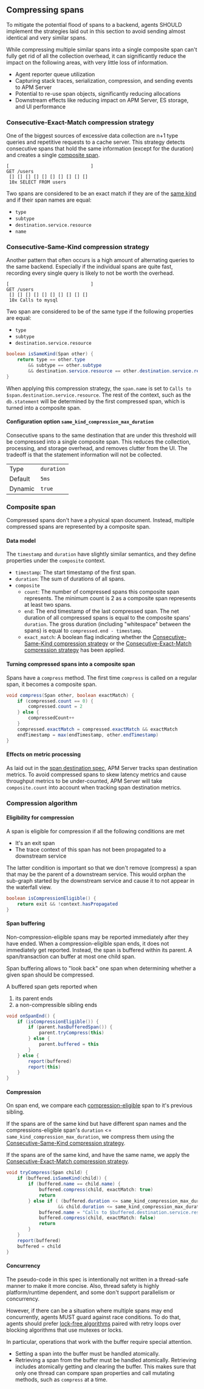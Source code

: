 ## Compressing spans

To mitigate the potential flood of spans to a backend,
agents SHOULD implement the strategies laid out in this section to avoid sending almost identical and very similar spans.

While compressing multiple similar spans into a single composite span can't fully get rid of all the collection overhead,
it can significantly reduce the impact on the following areas,
with very little loss of information.
- Agent reporter queue utilization
- Capturing stack traces, serialization, compression, and sending events to APM Server
- Potential to re-use span objects, significantly reducing allocations
- Downstream effects like reducing impact on APM Server, ES storage, and UI performance


### Consecutive-Exact-Match compression strategy

One of the biggest sources of excessive data collection are n+1 type queries and repetitive requests to a cache server.
This strategy detects consecutive spans that hold the same information (except for the duration)
and creates a single [composite span](tracing-spans-compress.md#composite-span).

```
[                              ]
GET /users
 [] [] [] [] [] [] [] [] [] []
 10x SELECT FROM users
```

Two spans are considered to be an exact match if they are of the [same kind](consecutive-same-kind-compression-strategy) and if their span names are equal:
- `type`
- `subtype`
- `destination.service.resource`
- `name`

### Consecutive-Same-Kind compression strategy

Another pattern that often occurs is a high amount of alternating queries to the same backend.
Especially if the individual spans are quite fast, recording every single query is likely to not be worth the overhead.

```
[                              ]
GET /users
 [] [] [] [] [] [] [] [] [] []
 10x Calls to mysql
```

Two span are considered to be of the same type if the following properties are equal:
- `type`
- `subtype`
- `destination.service.resource`

```java
boolean isSameKind(Span other) {
    return type == other.type
        && subtype == other.subtype
        && destination.service.resource == other.destination.service.resource
}
```

When applying this compression strategy, the `span.name` is set to `Calls to $span.destination.service.resource`.
The rest of the context, such as the `db.statement` will be determined by the first compressed span, which is turned into a composite span.


#### Configuration option `same_kind_compression_max_duration`

Consecutive spans to the same destination that are under this threshold will be compressed into a single composite span.
This reduces the collection, processing, and storage overhead, and removes clutter from the UI.
The tradeoff is that the statement information will not be collected. 

|                |          |
|----------------|----------|
| Type           | `duration`|
| Default        | `5ms`    |
| Dynamic        | `true`   |

### Composite span

Compressed spans don't have a physical span document.
Instead, multiple compressed spans are represented by a composite span.

#### Data model

The `timestamp` and `duration` have slightly similar semantics,
and they define properties under the `composite` context.

- `timestamp`: The start timestamp of the first span.
- `duration`: The sum of durations of all spans.
- `composite`
    - `count`: The number of compressed spans this composite span represents.
      The minimum count is 2 as a composite span represents at least two spans.
    - `end`: The end timestamp of the last compressed span.
      The net duration of all compressed spans is equal to the composite spans' `duration`.
      The gross duration (including "whitespace" between the spans) is equal to `compressed.end - timestamp`.
    - `exact_match`: A boolean flag indicating whether the
      [Consecutive-Same-Kind compression strategy](tracing-spans-compress.md#consecutive-same-kind-compression-strategy) or the
      [Consecutive-Exact-Match compression strategy](tracing-spans-compress.md#consecutive-exact-match-compression-strategy) has been applied.

#### Turning compressed spans into a composite span

Spans have a `compress` method.
The first time `compress` is called on a regular span, it becomes a composite span.

```java
void compress(Span other, boolean exactMatch) {
    if (compressed.count == 0) {
        compressed.count = 2
    } else {
        compressedCount++
    }
    compressed.exactMatch = compressed.exactMatch && exactMatch
    endTimestamp = max(endTimestamp, other.endTimestamp)
}
```

#### Effects on metric processing

As laid out in the [span destination spec](tracing-spans-destination.md#contextdestinationserviceresource),
APM Server tracks span destination metrics.
To avoid compressed spans to skew latency metrics and cause throughput metrics to be under-counted,
APM Server will take `composite.count` into account when tracking span destination metrics.

### Compression algorithm

#### Eligibility for compression

A span is eligible for compression if all the following conditions are met
- It's an exit span
- The trace context of this span has not been propagated to a downstream service

The latter condition is important so that we don't remove (compress) a span that may be the parent of a downstream service.
This would orphan the sub-graph started by the downstream service and cause it to not appear in the waterfall view.

```java
boolean isCompressionEligible() {
    return exit && !context.hasPropagated
}
```

#### Span buffering

Non-compression-eligible spans may be reported immediately after they have ended.
When a compression-eligible span ends, it does not immediately get reported.
Instead, the span is buffered within its parent.
A span/transaction can buffer at most one child span.

Span buffering allows to "look back" one span when determining whether a given span should be compressed.

A buffered span gets reported when
1. its parent ends
2. a non-compressible sibling ends

```java
void onSpanEnd() {
    if (isCompressionEligible()) {
        if (parent.hasBufferedSpan()) {
            parent.tryCompress(this)
        } else {
            parent.buffered = this
        }
    } else { 
        report(buffered)
        report(this)
    }
}
```

#### Compression

On span end, we compare each [compression-eligible](tracing-spans-compress.md#eligibility-for-compression) span to it's previous sibling.

If the spans are of the same kind but have different span names and the compressions-eligible span's `duration` <= `same_kind_compression_max_duration`,
we compress them using the [Consecutive-Same-Kind compression strategy](tracing-spans-compress.md#consecutive-same-kind-compression-strategy).

If the spans are of the same kind, and have the same name,
we apply the [Consecutive-Exact-Match compression strategy](tracing-spans-compress.md#consecutive-exact-match-compression-strategy).

```java
void tryCompress(Span child) {
    if (buffered.isSameKind(child)) {
        if (buffered.name == child.name) {
            buffered.compress(child, exactMatch: true)
            return
        } else if ( (buffered.duration <= same_kind_compression_max_duration || buffered.composite.count > 1)
                   && child.duration <= same_kind_compression_max_duration) {
            buffered.name = "Calls to $buffered.destination.service.resource"
            buffered.compress(child, exactMatch: false)
            return
        }
    }
    report(buffered)
    buffered = child
}
```

#### Concurrency

The pseudo-code in this spec is intentionally not written in a thread-safe manner to make it more concise.
Also, thread safety is highly platform/runtime dependent, and some don't support parallelism or concurrency.

However, if there can be a situation where multiple spans may end concurrently, agents MUST guard against race conditions.
To do that, agents should prefer [lock-free algorithms](https://en.wikipedia.org/wiki/Non-blocking_algorithm)
paired with retry loops over blocking algorithms that use mutexes or locks.

In particular, operations that work with the buffer require special attention.
- Setting a span into the buffer must be handled atomically.
- Retrieving a span from the buffer must be handled atomically.
  Retrieving includes atomically getting and clearing the buffer.
  This makes sure that only one thread can compare span properties and call mutating methods, such as `compress` at a time.

